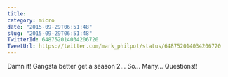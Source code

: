 ```yaml
---
title: 
category: micro
date: "2015-09-29T06:51:48"
slug: "2015-09-29T06:51:48"
TwitterId: 648752014034206720
TweetUrl: https://twitter.com/mark_philpot/status/648752014034206720
---
```


Damn it! Gangsta better get a season 2... So... Many... Questions!!
